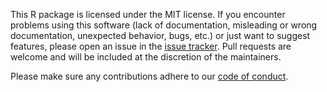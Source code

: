 This R package is licensed under the MIT license.
If you encounter problems using this software (lack of documentation, misleading or wrong documentation, unexpected behavior, bugs, etc.) or just want to suggest features, please open an issue in the [issue tracker](https://github.com/mlr-org/survdistr/issues).
Pull requests are welcome and will be included at the discretion of the maintainers.

Please make sure any contributions adhere to our [code of conduct](https://github.com/mlr-org/survdistr/blob/main/CODE_OF_CONDUCT.md).
